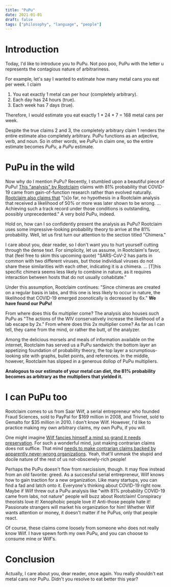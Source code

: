 ```yaml
---
title: "PuPu"
date: 2021-01-01
draft: false
tags: ["philosophy", "language", "people"]
---
```

# Introduction
Today, I'd like to introduce you to PuPu. Not poo poo, PuPu with the letter u represents the contagious nature of arbitrariness.

For example, let's say I wanted to estimate how many metal cans you eat per week. I claim
1. You eat exactly 1 metal can per hour (completely arbitrary). 
2. Each day has 24 hours (true).
3. Each week has 7 days (true).

Therefore, I would estimate you eat exactly 1 * 24 * 7 = 168 metal cans per week.

Despite the true claims 2 and 3, the completely arbitrary claim 1 renders the entire estimate also completely arbitrary. PuPu functions as an adjective, verb, and noun. So in other words, we _PuPu_ in claim one, so the entire estimate becomes _PuPu_, a _PuPu_ estimate.

# PuPu in the wild
Now why do I mention PuPu? Recently, I stumbled upon a beautiful piece of PuPu! [This "analysis" by Rootclaim](https://www.rootclaim.com/analysis/what-is-the-source-of-covid-19-sars-cov-2) claims with 81% probability that COVID-19 came from gain-of-function research rather than evolved naturally. [Rootclaim also claims that](https://www.rootclaim.com/rootclaim_track_record) "[s]o far, no hypothesis in a Rootclaim analysis that received a likelihood of 50% or more was later shown to be wrong. ... Achieving such a track record under those conditions is outstanding, possibly unprecedented." A very bold PuPu, indeed.

Hold on, how can I so confidently present the analysis as PuPu? Rootclaim uses some impressive-looking probability theory to arrive at the 81% probability. Well, let us first turn our attention to the section titled "Chimera." 

I care about you, dear reader, so I don't want you to hurt yourself cutting through the dense text. For simplicity, let us assume, in Rootclaim's favor, that (feel free to skim this upcoming quote) "SARS-CoV-2 has parts in common with two different viruses, but those individual viruses do not share these similarities with each other, indicating it is a chimera. ... [T]his specific chimera seems less likely to combine in nature, as it requires interaction between hosts that do not usually cohabitate."

Under this assumption, Rootclaim continues: "Since chimeras are created on a regular basis in labs, and this one is less likely to occur in nature, the likelihood that COVID-19 emerged zoonotically is decreased by 6x." **We have found our PuPu!**

From where does this 6x multiplier come? The analysis also houses such PuPu as "The actions of the WIV conservatively increase the likelihood of a lab escape by 2x." From where does this 2x multiplier come? As far as I can tell, they came from the mind, or rather the butt, of the analyzer. 

Among the delicious morsels and meals of information available on the internet, Rootclaim has served us a PuPu sandwich: the bottom layer an appetizing foundation of probability theory, the top layer a scrumptious-looking site with graphs, bullet points, and references. In the middle, however, Rootclaim has slipped in a generous dollop of PuPu multipliers. 

**Analogous to our estimate of your metal can diet, the 81% probability becomes as arbitrary as the multipliers that yielded it.**

# I can PuPu too
Rootclaim comes to us from Saar Wilf, a serial entrepreneur who founded Fraud Sciences, sold to PayPal for $169 million in 2008, and Trivnet, sold to Gemalto for $35 million in 2010. I don't know Wilf. However, I'd like to practice making my own arbitrary claims, my own PuPu, if you will.

One might imagine [Wilf fancies himself a mind so grand it needs preservation](https://www.brainpreservation.org/team/saar-wilf/). For such a wonderful mind, just making contrarian claims does not suffice. That mind [needs to make contrarian claims backed by apparently never-wrong organizations](https://twitter.com/saarwilf/status/1343213087751626762). Yeah, that'll unmask the stupid and docile nature of the rest of us not-obscenely-rich people!

Perhaps the PuPu doesn't flow from narcissism, though. It may flow instead from an old favorite: greed. As a successful serial entrepreneur, Wilf knows how to gain traction for a new organization. Like many startups, you can find a fad and latch onto it. Everyone's thinking about COVID-19 right now. Maybe if Wilf threw out a PuPu analysis like "with 81% probability COVID-19 came from labs, not nature" people will buzz about Rootclaim! Conspiracy theorists love it! Xenophobic people love it! Anti-those people hate it! Passionate strangers will market his organization for him! Whether Wilf wants attention or money, it doesn't matter if he PuPus, only that people react.

Of course, these claims come loosely from someone who does not really know Wilf. I have spewn forth my own PuPu, and you can choose to consume mine or Wilf's. 

# Conclusion
Actually, I care about you, dear reader, once again. You really shouldn't eat metal cans nor PuPu. Didn't you resolve to eat better this year?
